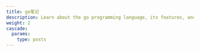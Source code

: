 ```yaml
---
title: go笔记
description: Learn about the go programming language, its features, and how to get started with
weight: 2
cascade:
  params:
    type: posts
---
```


